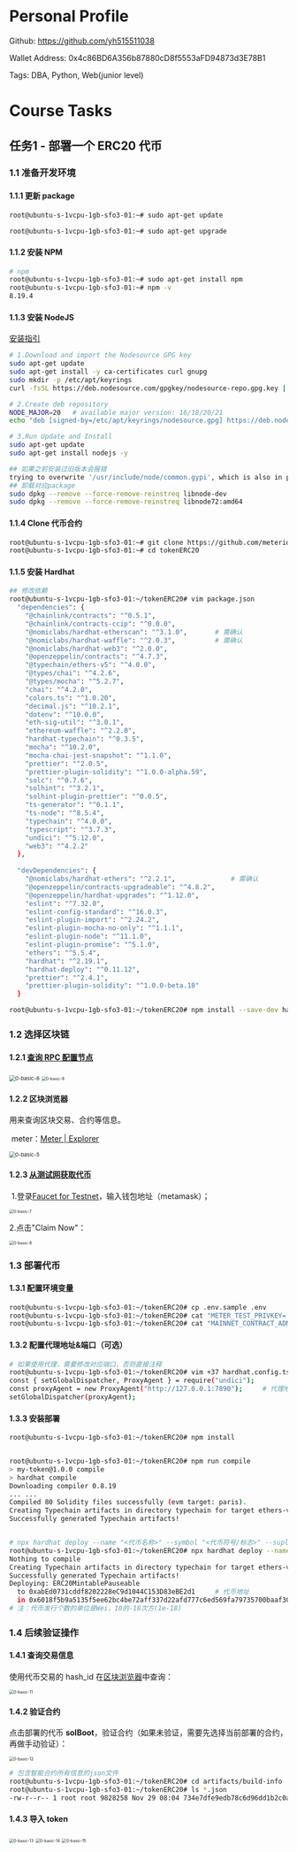 # Personal Profile

Github: https://github.com/yh515511038

Wallet Address: 0x4c86BD6A356b87880cD8f5553aFD94873d3E78B1

Tags: DBA, Python, Web(junior level)



# Course Tasks

## 任务1 - 部署一个 ERC20 代币

### 1.1 准备开发环境

#### 1.1.1 更新 package

```sh
root@ubuntu-s-1vcpu-1gb-sfo3-01:~# sudo apt-get update

root@ubuntu-s-1vcpu-1gb-sfo3-01:~# sudo apt-get upgrade
```



#### 1.1.2 安装 NPM

```sh
# npm
root@ubuntu-s-1vcpu-1gb-sfo3-01:~# sudo apt-get install npm
root@ubuntu-s-1vcpu-1gb-sfo3-01:~# npm -v
8.19.4
```



#### 1.1.3 安装 NodeJS

[安装指引](https://github.com/nodesource/distributions#debian-and-ubuntu-based-distributions)

```sh
# 1.Download and import the Nodesource GPG key
sudo apt-get update
sudo apt-get install -y ca-certificates curl gnupg
sudo mkdir -p /etc/apt/keyrings
curl -fsSL https://deb.nodesource.com/gpgkey/nodesource-repo.gpg.key | sudo gpg --dearmor -o /etc/apt/keyrings/nodesource.gpg

# 2.Create deb repository
NODE_MAJOR=20	# available major version: 16/18/20/21
echo "deb [signed-by=/etc/apt/keyrings/nodesource.gpg] https://deb.nodesource.com/node_$NODE_MAJOR.x nodistro main" | sudo tee /etc/apt/sources.list.d/nodesource.list

# 3.Run Update and Install
sudo apt-get update
sudo apt-get install nodejs -y

## 如果之前安装过旧版本会报错
trying to overwrite '/usr/include/node/common.gypi', which is also in package libnode-dev 12.22.9~dfsg-1ubuntu3.2
## 卸载对应package
sudo dpkg --remove --force-remove-reinstreq libnode-dev
sudo dpkg --remove --force-remove-reinstreq libnode72:amd64
```



#### 1.1.4 Clone 代币合约

```sh
root@ubuntu-s-1vcpu-1gb-sfo3-01:~# git clone https://github.com/meterio/tokenERC20
root@ubuntu-s-1vcpu-1gb-sfo3-01:~# cd tokenERC20
```



#### 1.1.5 安装 Hardhat

```sh
## 修改依赖
root@ubuntu-s-1vcpu-1gb-sfo3-01:~/tokenERC20# vim package.json
  "dependencies": {
    "@chainlink/contracts": "^0.5.1",
    "@chainlink/contracts-ccip": "^0.0.0",
    "@nomiclabs/hardhat-etherscan": "^3.1.0",		# 需确认
    "@nomiclabs/hardhat-waffle": "^2.0.3",			# 需确认
    "@nomiclabs/hardhat-web3": "^2.0.0",
    "@openzeppelin/contracts": "^4.7.3",
    "@typechain/ethers-v5": "^4.0.0",
    "@types/chai": "^4.2.6",
    "@types/mocha": "^5.2.7",
    "chai": "^4.2.0",
    "colors.ts": "^1.0.20",
    "decimal.js": "^10.2.1",
    "dotenv": "^10.0.0",
    "eth-sig-util": "^3.0.1",
    "ethereum-waffle": "^2.2.0",
    "hardhat-typechain": "^0.3.5",
    "mocha": "^10.2.0",
    "mocha-chai-jest-snapshot": "^1.1.0",
    "prettier": "^2.0.5",
    "prettier-plugin-solidity": "^1.0.0-alpha.59",
    "solc": "^0.7.6",
    "solhint": "^3.2.1",
    "solhint-plugin-prettier": "^0.0.5",
    "ts-generator": "^0.1.1",
    "ts-node": "^8.5.4",
    "typechain": "^4.0.0",
    "typescript": "^3.7.3",
    "undici": "^5.12.0",
    "web3": "^4.2.2"
  },
    
  "devDependencies": {
    "@nomiclabs/hardhat-ethers": "^2.2.1",				# 需确认
    "@openzeppelin/contracts-upgradeable": "^4.8.2",
    "@openzeppelin/hardhat-upgrades": "^1.12.0",
    "eslint": "^7.32.0",
    "eslint-config-standard": "^16.0.3",
    "eslint-plugin-import": "^2.24.2",
    "eslint-plugin-mocha-no-only": "^1.1.1",
    "eslint-plugin-node": "^11.1.0",
    "eslint-plugin-promise": "^5.1.0",
    "ethers": "^5.5.4",
    "hardhat": "^2.19.1",
    "hardhat-deploy": "^0.11.12",
    "prettier": "^2.4.1",
    "prettier-plugin-solidity": "^1.0.0-beta.18"
  }

root@ubuntu-s-1vcpu-1gb-sfo3-01:~/tokenERC20# npm install --save-dev hardhat
```



### 1.2 选择区块链

#### 1.2.1 [查询 RPC 配置节点](Chainlist.org)

<img src="https://github.com/yh515511038/solidity_bootcamp/blob/main/studyNotes/yh515511038/images/0-basic-6.png" alt="0-basic-6" style="zoom:67%;" />

<img src="https://github.com/yh515511038/solidity_bootcamp/blob/main/studyNotes/yh515511038/images/0-basic-9.png" alt="0-basic-9" style="zoom:50%;" />

#### 1.2.2 区块浏览器

用来查询区块交易、合约等信息。

​	meter：[Meter | Explorer](https://scan.meter.io/)

<img src="https://github.com/yh515511038/solidity_bootcamp/blob/main/studyNotes/yh515511038/images/0-basic-5.png" alt="0-basic-5" style="zoom:67%;" />



#### 1.2.3 [从测试网获取代币](https://docs.meter.io/developer-documentation/introduction)

​	1.登录[Faucet for Testnet](https://faucet-warringstakes.meter.io/)，输入钱包地址（metamask）；

<img src="https://github.com/yh515511038/solidity_bootcamp/blob/main/studyNotes/yh515511038/images/0-basic-7.png" alt="0-basic-7" style="zoom:50%;" />

2.点击"Claim Now"：

<img src="https://github.com/yh515511038/solidity_bootcamp/blob/main/studyNotes/yh515511038/images/0-basic-8.png" alt="0-basic-8" style="zoom:50%;" />



### 1.3 部署代币

#### 1.3.1 配置环境变量

```sh
root@ubuntu-s-1vcpu-1gb-sfo3-01:~/tokenERC20# cp .env.sample .env
root@ubuntu-s-1vcpu-1gb-sfo3-01:~/tokenERC20# cat "METER_TEST_PRIVKEY='<YOUR-PRIVKEY>'" >> .env
root@ubuntu-s-1vcpu-1gb-sfo3-01:~/tokenERC20# cat "MAINNET_CONTRACT_ADMIN_PRIVKEY='<YOUR-PRIVKEY>'" >> .env
```



#### 1.3.2 配置代理地址&端口（可选）

```sh
# 如果使用代理，需要修改对应端口，否则直接注释
root@ubuntu-s-1vcpu-1gb-sfo3-01:~/tokenERC20# vim +37 hardhat.config.ts
const { setGlobalDispatcher, ProxyAgent } = require("undici");
const proxyAgent = new ProxyAgent("http://127.0.0.1:7890");		# 代理地址&端口
setGlobalDispatcher(proxyAgent);
```



#### 1.3.3 安装部署

```sh
root@ubuntu-s-1vcpu-1gb-sfo3-01:~/tokenERC20# npm install


root@ubuntu-s-1vcpu-1gb-sfo3-01:~/tokenERC20# npm run compile
> my-token@1.0.0 compile
> hardhat compile
Downloading compiler 0.8.19
... ...
Compiled 80 Solidity files successfully (evm target: paris).
Creating Typechain artifacts in directory typechain for target ethers-v5
Successfully generated Typechain artifacts!


# npx hardhat deploy --name "<代币名称>" --symbol "<代币符号/标志>" --suply <代币发行个数> --owner <发行人address> --network metertest
root@ubuntu-s-1vcpu-1gb-sfo3-01:~/tokenERC20# npx hardhat deploy --name "solidity boot camp" --symbol "solBoot" --supply 100000000000000000000 --owner 0x4c86BD6A356b87880cD8f5553aFD94873d3E78B1 --network metertest
Nothing to compile
Creating Typechain artifacts in directory typechain for target ethers-v5
Successfully generated Typechain artifacts!
Deploying: ERC20MintablePauseable
  to 0xabEd0731cddf8202228eC9d1044C153D83eBE2d1		# 代币地址
  in 0x6018f5b9a5135f5ee62bc4be72aff337d22afd777c6ed569fa79735700baaf30	# 代币交易hash_id
# 注：代币发行个数的单位是Wei，10的-18次方(1e-18)
```



### 1.4 后续验证操作

#### 1.4.1 查询交易信息

使用代币交易的 hash_id 在[区块浏览器](scan.meter.io)中查询：

<img src="https://github.com/yh515511038/solidity_bootcamp/blob/main/studyNotes/yh515511038/images/0-basic-11.png" alt="0-basic-11" style="zoom:50%;" />



#### 1.4.2 验证合约

点击部署的代币 **solBoot**，验证合约（如果未验证，需要先选择当前部署的合约，再做手动验证）：

<img src="https://github.com/yh515511038/solidity_bootcamp/blob/main/studyNotes/yh515511038/images/0-basic-12.png" alt="0-basic-12" style="zoom:50%;" />

```sh
# 包含智能合约所有信息的json文件
root@ubuntu-s-1vcpu-1gb-sfo3-01:~/tokenERC20# cd artifacts/build-info
root@ubuntu-s-1vcpu-1gb-sfo3-01:~/tokenERC20# ls *.json
-rw-r--r-- 1 root root 9828258 Nov 29 08:04 734e7dfe9edb78c6d96dd1b2c0a99911.json
```



#### 1.4.3 导入 token

<img src="https://github.com/yh515511038/solidity_bootcamp/blob/main/studyNotes/yh515511038/images/0-basic-13.png" alt="0-basic-13" style="zoom:50%;" />

<img src="images\0-basic-14.png" alt="0-basic-14" style="zoom:50%;" />

<img src="https://github.com/yh515511038/solidity_bootcamp/blob/main/studyNotes/yh515511038/images/0-basic-15.png" alt="0-basic-15" style="zoom:50%;" />

